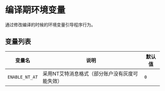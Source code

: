 # 编译期环境变量

通过修改编译的时候的环境变量引导程序行为。

## 变量列表

| 变量名            | 说明                       | 默认值 |
|----------------|--------------------------|-----|
| `ENABLE_NT_AT` | 采用NT艾特消息格式（部分账户没有灰度可能失效） | `0` |